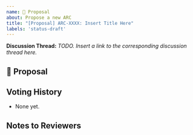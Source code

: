 ```yaml
---
name: 🚀 Proposal
about: Propose a new ARC
title: "[Proposal] ARC-XXXX: Insert Title Here"
labels: 'status-draft'
---
```

**Discussion Thread:** _TODO. Insert a link to the corresponding discussion thread here._


## 🚀 Proposal
<!-- A brief description of the proposal -->

## Voting History
- None yet.

## Notes to Reviewers
<!-- Any notes that you would like to share with the reviewers -->



